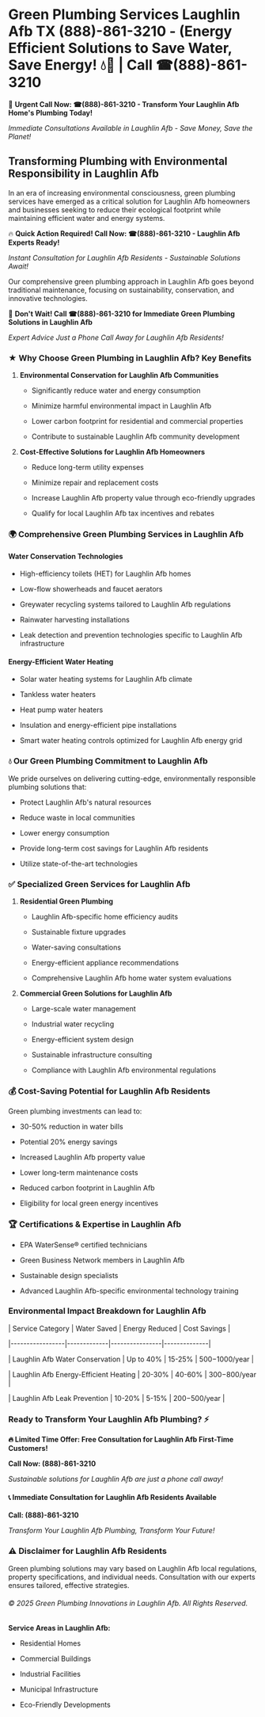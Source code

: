 # Green Plumbing Services Laughlin Afb TX (888)-861-3210 - (Energy Efficient Solutions to Save Water, Save Energy! 💧🌿 | Call ☎(888)-861-3210

🚨 **Urgent Call Now: ☎(888)-861-3210 - Transform Your Laughlin Afb Home's Plumbing Today!**
*Immediate Consultations Available in Laughlin Afb - Save Money, Save the Planet!*

## Transforming Plumbing with Environmental Responsibility in Laughlin Afb

In an era of increasing environmental consciousness, green plumbing services have emerged as a critical solution for Laughlin Afb homeowners and businesses seeking to reduce their ecological footprint while maintaining efficient water and energy systems. 

🔥 **Quick Action Required! Call Now: ☎(888)-861-3210 - Laughlin Afb Experts Ready!**
*Instant Consultation for Laughlin Afb Residents - Sustainable Solutions Await!*

Our comprehensive green plumbing approach in Laughlin Afb goes beyond traditional maintenance, focusing on sustainability, conservation, and innovative technologies.

🚨 **Don't Wait! Call ☎(888)-861-3210 for Immediate Green Plumbing Solutions in Laughlin Afb**
*Expert Advice Just a Phone Call Away for Laughlin Afb Residents!*

### ★ Why Choose Green Plumbing in Laughlin Afb? Key Benefits

1. **Environmental Conservation for Laughlin Afb Communities** 
   - Significantly reduce water and energy consumption
   - Minimize harmful environmental impact in Laughlin Afb
   - Lower carbon footprint for residential and commercial properties
   - Contribute to sustainable Laughlin Afb community development

2. **Cost-Effective Solutions for Laughlin Afb Homeowners** 
   - Reduce long-term utility expenses
   - Minimize repair and replacement costs
   - Increase Laughlin Afb property value through eco-friendly upgrades
   - Qualify for local Laughlin Afb tax incentives and rebates

### 🌍 Comprehensive Green Plumbing Services in Laughlin Afb

#### Water Conservation Technologies
- High-efficiency toilets (HET) for Laughlin Afb homes
- Low-flow showerheads and faucet aerators
- Greywater recycling systems tailored to Laughlin Afb regulations
- Rainwater harvesting installations
- Leak detection and prevention technologies specific to Laughlin Afb infrastructure

#### Energy-Efficient Water Heating
- Solar water heating systems for Laughlin Afb climate
- Tankless water heaters
- Heat pump water heaters
- Insulation and energy-efficient pipe installations
- Smart water heating controls optimized for Laughlin Afb energy grid

### 💧 Our Green Plumbing Commitment to Laughlin Afb

We pride ourselves on delivering cutting-edge, environmentally responsible plumbing solutions that:
- Protect Laughlin Afb's natural resources
- Reduce waste in local communities
- Lower energy consumption
- Provide long-term cost savings for Laughlin Afb residents
- Utilize state-of-the-art technologies

### ✅ Specialized Green Services for Laughlin Afb

1. **Residential Green Plumbing**
   - Laughlin Afb-specific home efficiency audits
   - Sustainable fixture upgrades
   - Water-saving consultations
   - Energy-efficient appliance recommendations
   - Comprehensive Laughlin Afb home water system evaluations

2. **Commercial Green Solutions for Laughlin Afb**
   - Large-scale water management
   - Industrial water recycling
   - Energy-efficient system design
   - Sustainable infrastructure consulting
   - Compliance with Laughlin Afb environmental regulations

### 💰 Cost-Saving Potential for Laughlin Afb Residents

Green plumbing investments can lead to:
- 30-50% reduction in water bills
- Potential 20% energy savings
- Increased Laughlin Afb property value
- Lower long-term maintenance costs
- Reduced carbon footprint in Laughlin Afb
- Eligibility for local green energy incentives

### 🏆 Certifications & Expertise in Laughlin Afb

- EPA WaterSense® certified technicians
- Green Business Network members in Laughlin Afb
- Sustainable design specialists
- Advanced Laughlin Afb-specific environmental technology training

### Environmental Impact Breakdown for Laughlin Afb

| Service Category | Water Saved | Energy Reduced | Cost Savings |
|-----------------|-------------|----------------|--------------|
| Laughlin Afb Water Conservation | Up to 40% | 15-25% | $500-$1000/year |
| Laughlin Afb Energy-Efficient Heating | 20-30% | 40-60% | $300-$800/year |
| Laughlin Afb Leak Prevention | 10-20% | 5-15% | $200-$500/year |

### Ready to Transform Your Laughlin Afb Plumbing? ⚡

**🔥 Limited Time Offer: Free Consultation for Laughlin Afb First-Time Customers!**

**Call Now: (888)-861-3210**
*Sustainable solutions for Laughlin Afb are just a phone call away!*

#### 📞 Immediate Consultation for Laughlin Afb Residents Available

**Call: (888)-861-3210**
*Transform Your Laughlin Afb Plumbing, Transform Your Future!*

### ⚠️ Disclaimer for Laughlin Afb Residents

Green plumbing solutions may vary based on Laughlin Afb local regulations, property specifications, and individual needs. Consultation with our experts ensures tailored, effective strategies.

###### © 2025 Green Plumbing Innovations in Laughlin Afb. All Rights Reserved.

**Service Areas in Laughlin Afb:** 
- Residential Homes
- Commercial Buildings
- Industrial Facilities
- Municipal Infrastructure
- Eco-Friendly Developments
